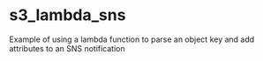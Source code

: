 # s3_lambda_sns
Example of using a lambda function to parse an object key and add attributes to an SNS notification
